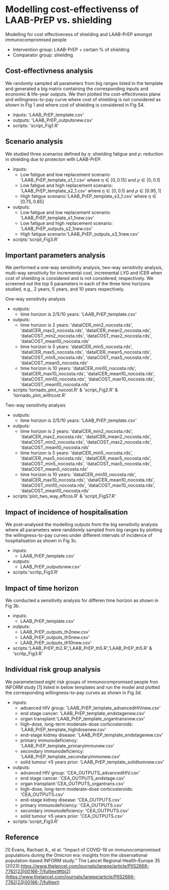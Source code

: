 # Modelling cost-effectivenss of LAAB-PrEP vs. shielding 
Modelling for cost effectiveness of shielding and LAAB-PrEP amongst immunocompromised people
* Intervention group: LAAB-PrEP + certain % of shielding
* Comparator group: shielding 
## Cost-effectivness analysis 
We randomly sampled all parameters from big ranges listed in the template and generated a big matrix containing the corresponding inputs and economic & life-year outputs. We then plotted the cost-effectivness plane and willingness-to-pay curve where cost of shielding is not considered as shown in Fig 1 and where cost of shielding is considered in Fig S4. 
 * inputs: 'LAAB_PrEP_template.csv'
 * outputs: 'LAAB_PrEP_outputsnew.csv'
 * scripts: 'script_Fig1.R'

## Scenario analysis
We studied three scenarios defined by $\eta$: shielding fatigue and $\rho$: reduction in shielding due to protecton with LAAB-PrEP.
 * inputs:
   + Low fatigue and low replacement scenario: 'LAAB_PrEP_template_s1_1.csv' where $\eta \in [0,0.15]$ and $\rho \in [0,0.1]$
   + Low fatigue and high replacement scenario: 'LAAB_PrEP_template_s2_1.csv' where $\eta \in [0,0.1]$ and $\rho \in [0.95,1]$
   + High fatigue scenario:'LAAB_PrEP_template_s3_1.csv' where $\eta \in [0.75,0.85]$
 * outputs:
   + Low fatigue and low replacement scenario: 'LAAB_PrEP_template_s1_1new.csv'
   + Low fatigue and high replacement scenario: 'LAAB_PrEP_outputs_s2_1new.csv'
   + High fatigue scenario:'LAAB_PrEP_outputs_s3_1new.csv'
 * scripts:'script_Fig3.R'
   
## Important parameters analysis
We performed a one-way sensitivity analysis, two-way sensitivity analysis, multi-way sensitivity for incremental cost, incremental LYG and ICER when cost of shielding is considered and is not considered, respectively. We screened out the top 5 parameters in each of the three time horizons studied, e.g., 2 years, 5 years, and 10 years respectively. 

One-way sensitivity analysis
 * outputs:
   + time horizon is 2/5/10 years: 'LAAB_PrEP_template.csv'
 * outputs:
   + time horizon is 2 years: 'dataICER_min2_nocosta.rds', 'dataICER_max2_nocosta.rds', 'dataICER_mean2_nocosta.rds', 'dataCOST_min2_nocosta.rds', 'dataCOST_max2_nocosta.rds', 'dataCOST_mean10_nocosta.rds'
   + time horizon is 5 years: 'dataICER_min5_nocosta.rds', 'dataICER_max5_nocosta.rds', 'dataICER_mean5_nocosta.rds', 'dataCOST_min5_nocosta.rds', 'dataCOST_max5_nocosta.rds', 'dataCOST_mean5_nocosta.rds'
   + time horizon is 10 years: 'dataICER_min10_nocosta.rds', 'dataICER_max10_nocosta.rds', 'dataICER_mean10_nocosta.rds', 'dataCOST_min10_nocosta.rds', 'dataCOST_max10_nocosta.rds', 'dataCOST_mean10_nocosta.rds'
 * scripts:'tornado_plot_nocost.R' & 'script_Fig2.R' & 'tornado_plot_withcost.R'

Two-way sensitivity analysis
 * outputs:
   + time horizon is 2/5/10 years: 'LAAB_PrEP_template.csv'
 * outputs:
   + time horizon is 2 years: 'dataICER_min2_nocosta.rds', 'dataICER_max2_nocosta.rds', 'dataICER_mean2_nocosta.rds', 'dataCOST_min2_nocosta.rds', 'dataCOST_max2_nocosta.rds', 'dataCOST_mean10_nocosta.rds'
   + time horizon is 5 years: 'dataICER_min5_nocosta.rds', 'dataICER_max5_nocosta.rds', 'dataICER_mean5_nocosta.rds', 'dataCOST_min5_nocosta.rds', 'dataCOST_max5_nocosta.rds', 'dataCOST_mean5_nocosta.rds'
   + time horizon is 10 years: 'dataICER_min10_nocosta.rds', 'dataICER_max10_nocosta.rds', 'dataICER_mean10_nocosta.rds', 'dataCOST_min10_nocosta.rds', 'dataCOST_max10_nocosta.rds', 'dataCOST_mean10_nocosta.rds'
 * scripts:'plot_two_way_effcos.R' & 'script_FigS7.R'

## Impact of incidence of hospitalisation
We post-analysed the modelling outputs from the big sensitivity analysis where all parameters were randdomly sampled from big ranges by plotting the willingness-to-pay curves under different intervals of incidence of hospitalisation as shown in Fig 3c. 
 * inputs:
   + LAAB_PrEP_template.csv'
* outputs:
   + LAAB_PrEP_outputsnew.csv'
 * scripts:'scritp_Fig3.R'

## Impact of time horizon
We conducted a sensitivity analysis for differen time horizon as shown in Fig 3b. 
 * inputs:
   + LAAB_PrEP_template.csv'
 * outputs:
   + LAAB_PrEP_outputs_th2new.csv'
   + LAAB_PrEP_outputs_th5new.csv'
   + LAAB_PrEP_outputs_th10new.csv'
 * scripts:'LAAB_PrEP_th2.R','LAAB_PrEP_th5.R','LAAB_PrEP_th5.R' & 'scritp_Fig3.R'
   
## Individual risk group analysis
We parameterised eight risk groups of immunocompromised people fron INFORM study [1] listed in below templates and run the model and plotted the corresponding willingness-to-pay curves as shown in Fig 3d.  
* inputs:
   + advanced HIV group: 'LAAB_PrEP_template_advancedHIVnew.csv'
   + end stage cancer: 'LAAB_PrEP_template_endstagenew.csv'
   + organ transplant:'LAAB_PrEP_template_organtransnew.csv'
   + high-dose, long-term moderate-dose corticosteroids: 'LAAB_PrEP_template_highdosenew.csv'
   + end-stage kidney disease: 'LAAB_PrEP_template_endstagenew.csv'
   + primary immunodeficiency: 'LAAB_PrEP_template_primaryimmunew.csv'
   + secondary immunodeficiency: 'LAAB_PrEP_template_secondaryimmonew.csv'
   + solid tumour ≤5 years prior: 'LAAB_PrEP_template_solidtumnew.csv'
 * outputs:
   + advanced HIV group: 'CEA_OUTPUTS_advancedHIV.csv'
   + end stage cancer: 'CEA_OUTPUTS_endstage.csv'
   + organ transplant:'CEA_OUTPUTS_organtrans.csv'
   + high-dose, long-term moderate-dose corticosteroids: 'CEA_OUTPUTS.csv'
   + end-stage kidney disease: 'CEA_OUTPUTS.csv'
   + primary immunodeficiency: 'CEA_OUTPUTS.csv'
   + secondary immunodeficiency: 'CEA_OUTPUTS.csv'
   + solid tumour ≤5 years prior: 'CEA_OUTPUTS.csv'
 * scripts:'script_Fig3.R'

## Reference
[1] Evans, Rachael A., et al. "Impact of COVID-19 on immunocompromised populations during the Omicron era: insights from the observational population-based INFORM study." The Lancet Regional Health–Europe 35 (2023).https://www.thelancet.com/journals/lanepe/article/PIIS2666-7762(23)00166-7/fulltext#tbl2](https://www.thelancet.com/journals/lanepe/article/PIIS2666-7762(23)00166-7/fulltext)
